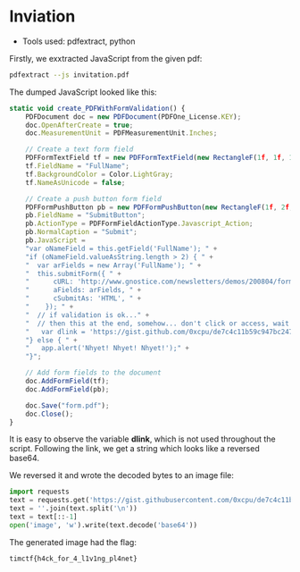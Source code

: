 Inviation
=====

* Tools used: pdfextract, python

Firstly, we exxtracted JavaScript from the given pdf:
```sh
pdfextract --js invitation.pdf
```

The dumped JavaScript looked like this:
```js
static void create_PDFWithFormValidation() {
    PDFDocument doc = new PDFDocument(PDFOne_License.KEY);
    doc.OpenAfterCreate = true;
    doc.MeasurementUnit = PDFMeasurementUnit.Inches;

    // Create a text form field
    PDFFormTextField tf = new PDFFormTextField(new RectangleF(1f, 1f, 1f, 0.3f));
    tf.FieldName = "FullName";
    tf.BackgroundColor = Color.LightGray;
    tf.NameAsUnicode = false;

    // Create a push button form field
    PDFFormPushButton pb = new PDFFormPushButton(new RectangleF(1f, 2f, 1f, 0.3f));
    pb.FieldName = "SubmitButton";
    pb.ActionType = PDFFormFieldActionType.Javascript_Action;
    pb.NormalCaption = "Submit";
    pb.JavaScript =
	"var oNameField = this.getField('FullName'); " +
	"if (oNameField.valueAsString.length > 2) { " +
	"  var arFields = new Array('FullName'); " +
	"  this.submitForm({ " +
	"      cURL: 'http://www.gnostice.com/newsletters/demos/200804/forms_test.asp', " +
	"      aFields: arFields, " +
	"      cSubmitAs: 'HTML', " +
	"    }); " +
	"  // if validation is ok..." +
	"  // then this at the end, somehow... don't click or access, wait until I learn JS and how it works in PDF!!!!!!!!!" +
	"   var dlink = 'https://gist.github.com/0xcpu/de7c4c11b59c947bc247ae6d71c9348f';" +
	"} else { " +
	"   app.alert('Nhyet! Nhyet! Nhyet!');" +
	"}";

    // Add form fields to the document
    doc.AddFormField(tf);
    doc.AddFormField(pb);

    doc.Save("form.pdf");
    doc.Close();
}
```

It is easy to observe the variable __dlink__, which is not used throughout the script.
Following the link, we get a string which looks like a reversed base64.

We reversed it and wrote the decoded bytes to an image file:

```python
import requests
text = requests.get('https://gist.githubusercontent.com/0xcpu/de7c4c11b59c947bc247ae6d71c9348f/raw/9aa9c366ad72b04e6d072b22d77a370524de2f59/panda.txt').text
text = ''.join(text.split('\n'))
text = text[::-1]
open('image', 'w').write(text.decode('base64'))
```

The generated image had the flag:

```
timctf{h4ck_for_4_l1v1ng_pl4net}
```
